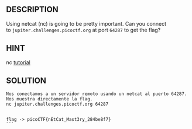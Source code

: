 ## DESCRIPTION

Using netcat (nc) is going to be pretty important. Can you connect to `jupiter.challenges.picoctf.org` at port `64287` to get the flag?

## HINT
nc [tutorial](https://linux.die.net/man/1/nc)

## SOLUTION

````
Nos conectamos a un servidor remoto usando un netcat al puerto 64287.
Nos muestra directamente la flag. 
nc jupiter.challenges.picoctf.org 64287


flag -> picoCTF{nEtCat_Mast3ry_284be8f7}
```



